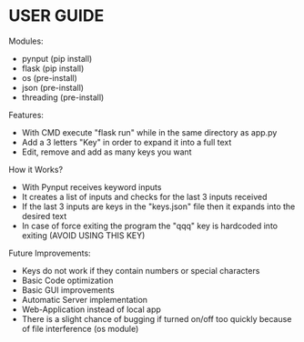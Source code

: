 # USER GUIDE
Modules:
- pynput (pip install)
- flask (pip install)
- os (pre-install)
- json (pre-install)
- threading (pre-install)

Features:
- With CMD execute "flask run" while in the same directory as app.py
- Add a 3 letters "Key" in order to expand it into a full text
- Edit, remove and add as many keys you want

How it Works?
- With Pynput receives keyword inputs
- It creates a list of inputs and checks for the last 3 inputs received
- If the last 3 inputs are keys in the "keys.json" file then it expands into the desired text
- In case of force exiting the program the "qqq" key is hardcoded into exiting (AVOID USING THIS KEY)

Future Improvements:
- Keys do not work if they contain numbers or special characters
- Basic Code optimization
- Basic GUI improvements
- Automatic Server implementation
- Web-Application instead of local app
- There is a slight chance of bugging if turned on/off too quickly because of file interference (os module)
